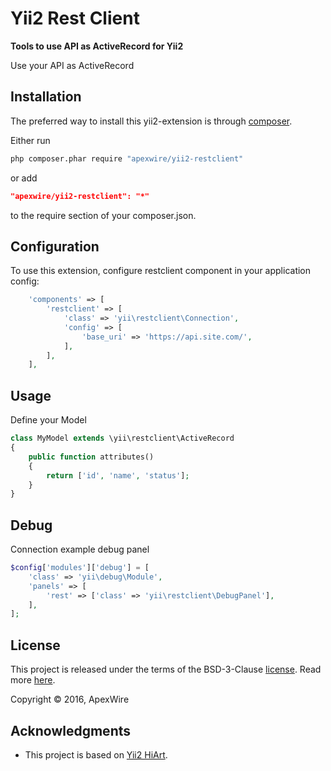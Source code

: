 Yii2 Rest Client
=====

**Tools to use API as ActiveRecord for Yii2**

Use your API as ActiveRecord

## Installation

The preferred way to install this yii2-extension is through [composer](http://getcomposer.org/download/).

Either run

```sh
php composer.phar require "apexwire/yii2-restclient"
```

or add

```json
"apexwire/yii2-restclient": "*"
```

to the require section of your composer.json.

## Configuration

To use this extension, configure restclient component in your application config:

```php
    'components' => [
        'restclient' => [
            'class' => 'yii\restclient\Connection',
            'config' => [
                'base_uri' => 'https://api.site.com/',
            ],
        ],
    ],
```

## Usage

Define your Model

```php
class MyModel extends \yii\restclient\ActiveRecord
{
    public function attributes()
    {
        return ['id', 'name', 'status'];
    }
}
```

## Debug

Connection example debug panel

```php
$config['modules']['debug'] = [
    'class' => 'yii\debug\Module',
    'panels' => [
        'rest' => ['class' => 'yii\restclient\DebugPanel'],
    ],
];
```

## License

This project is released under the terms of the BSD-3-Clause [license](LICENSE).
Read more [here](http://choosealicense.com/licenses/bsd-3-clause).

Copyright © 2016, ApexWire

## Acknowledgments

- This project is based on [Yii2 HiArt](https://github.com/hiqdev/yii2-hiart).
